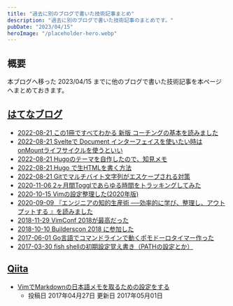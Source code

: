 ```yaml
---
title: "過去に別のブログで書いた技術記事まとめ"
description: "過去に別のブログで書いた技術記事のまとめです。"
pubDate: "2023/04/15"
heroImage: "/placeholder-hero.webp"
---
```


## 概要

本ブログへ移った 2023/04/15 までに他のブログで書いた技術記事を本ページへまとめておきます。

## [はてなブログ](https://tkancf.hateblo.jp)

- [2022-08-21 この1冊ですべてわかる 新版 コーチングの基本を読みました](https://tkancf.hateblo.jp/blog/%E3%81%93%E3%81%AE1%E5%86%8A%E3%81%A7%E3%81%99%E3%81%B9%E3%81%A6%E3%82%8F%E3%81%8B%E3%82%8B_%E6%96%B0%E7%89%88_%E3%82%B3%E3%83%BC%E3%83%81%E3%83%B3%E3%82%B0%E3%81%AE%E5%9F%BA%E6%9C%AC%E3%82%92%E8%AA%AD%E3%81%BF%E3%81%BE)
- [2022-08-21 Svelteで Document インターフェイスを使いたい時は onMountライフサイクルを使うといい](https://tkancf.hateblo.jp/blog/svelte-document-interface)
- [2022-08-21 Hugoのテーマを自作したので、知見メモ](https://tkancf.hateblo.jp/blog/hugo-theme-memo)
- [2022-08-21 Hugo で生HTMLを書く方法](https://tkancf.hateblo.jp/blog/hugo-raw-html)
- [2022-08-21 Gitでマルチバイト文字列がエスケープされる対策](https://tkancf.hateblo.jp/blog/git-multi-byte-escape)
- [2020-11-06 2ヶ月間Togglであらゆる時間をトラッキングしてみた](https://tkancf.hateblo.jp/blog/2%E3%83%B6%E6%9C%88%E9%96%93Toggl%E3%81%A7%E3%81%82%E3%82%89%E3%82%86%E3%82%8B%E6%99%82%E9%96%93%E3%82%92%E3%83%88%E3%83%A9%E3%83%83%E3%82%AD%E3%83%B3%E3%82%B0%E3%81%97%E3%81%A6%E3%81%BF%E3%81%9F)
- [2020-10-15 Vimの設定整理した(2020年版)](https://tkancf.hateblo.jp/blog/vim-settings-in-2020)
- [2020-09-09 『エンジニアの知的生産術 ──効率的に学び、整理し、アウトプットする 』を読みました](https://tkancf.hateblo.jp/blog/%E3%80%8E%E3%82%A8%E3%83%B3%E3%82%B8%E3%83%8B%E3%82%A2%E3%81%AE%E7%9F%A5%E7%9A%84%E7%94%9F%E7%94%A3%E8%A1%93_%E2%94%80%E2%94%80%E5%8A%B9%E7%8E%87%E7%9A%84%E3%81%AB%E5%AD%A6%E3%81%B3%E3%80%81%E6%95%B4%E7%90%86%E3%81%97%E3%80%81)
- [2018-11-29 VimConf 2018が最高だった](https://tkancf.hateblo.jp/blog/VimConf_2018)
- [2018-10-10 Builderscon 2018 に参加した](https://tkancf.hateblo.jp/blog/builderscon-2018)
- [2017-06-01 Go言語でコマンドラインで動くポモドーロタイマー作った](https://tkancf.hateblo.jp/blog/gomato)
- [2017-03-30 fish shellの初期設定覚え書き（PATHの設定とか）](https://tkancf.hateblo.jp/blog/2017/03/30)

## [Qiita](https://qiita.com/tkancf)

- [VimでMarkdownの日本語メモを取るための設定をする](https://qiita.com/tkancf/items/e61b7c09def497204628)
  - 投稿日 2017年04月27日 更新日 2017年05月01日
